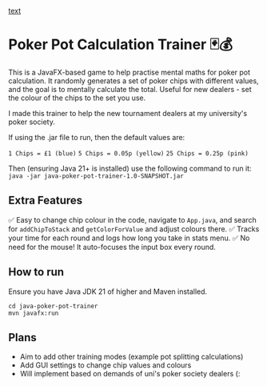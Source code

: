 [text](https://docs.google.com/document/d/1-VcbbPBpb_vwS5PSUSijhbOXk7AuvfNhEnpWgsr_rOw/edit?usp=sharing)

# Poker Pot Calculation Trainer 🃏💰

This is a JavaFX-based game to help practise mental maths for poker pot calculation. It randomly generates a set of poker chips with different values, and the goal is to mentally calculate the total. Useful for new dealers - set the colour of the chips to the set you use.

I made this trainer to help the new tournament dealers at my university's poker society.

If using the .jar file to run, then the default values are:

`1 Chips = £1 (blue)`
`5 Chips = 0.05p (yellow)`
`25 Chips = 0.25p (pink)`


Then (ensuring Java 21+ is installed) use the following command to run it: 
```java -jar java-poker-pot-trainer-1.0-SNAPSHOT.jar```


## Extra Features

✅ Easy to change chip colour in the code, navigate to `App.java`, and search for `addChipToStack` and `getColorForValue` and adjust colours there.
✅ Tracks your time for each round and logs how long you take in stats menu.
✅ No need for the mouse! It auto-focuses the input box every round.

## How to run

Ensure you have Java JDK 21 of higher and Maven installed.

```
cd java-poker-pot-trainer
mvn javafx:run
```

## Plans

- Aim to add other training modes (example pot splitting calculations)
- Add GUI settings to change chip values and colours
- Will implement based on demands of uni's poker society dealers (:
